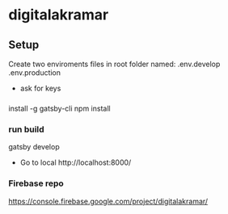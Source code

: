 # digitalakramar

## Setup
Create two enviroments files in root folder named:
.env.develop
.env.production
* ask for keys

### 
install -g gatsby-cli
npm install 

### run build
gatsby develop 
* Go to local http://localhost:8000/

### Firebase repo 
https://console.firebase.google.com/project/digitalakramar/
